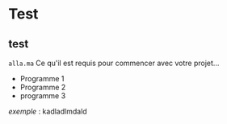 # Test
## test
``alla.ma``
Ce qu'il est requis pour commencer avec votre projet...

- Programme 1
- Programme 2
- programme 3

_exemple_ : kadladlmdald
